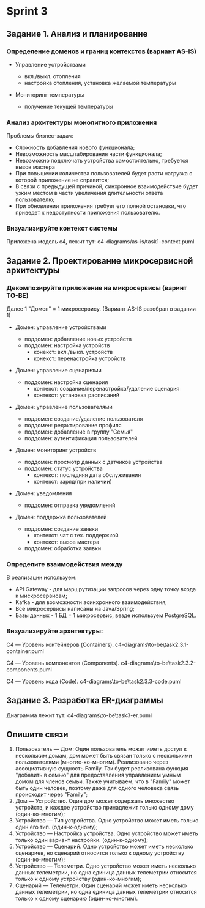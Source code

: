 # Sprint 3

## Задание 1. Анализ и планирование

### Определение доменов и границ контекстов (вариант AS-IS)

- Управление устройствами
  - вкл./выкл. отопления
  - настройка отопления, установка желаемой температуры

- Мониторинг температуры
  - получение текущей температуры

### Анализ архитектуры монолитного приложения

Проблемы бизнес-задач:

- Сложность добавления нового функционала;
- Невозможность масштабирования части функционала;
- Невозможно подключать устройства самостоятельно, требуется вызов мастера
- При повышении количества пользователей будет расти нагрузка с которой приложение не справится;
- В связи с предыдущей причиной, синхронное взаимодействие будет узким местом в части увеличения длительности ответа пользователю;
- При обновлении приложения требует его полной остановки, что приведет к недоступности приложения пользователю.

### Визуализируйте контекст системы

Приложена модель c4, лежит тут: c4-diagrams/as-is/task1-context.puml

## Задание 2. Проектирование микросервисной архитектуры

### Декомпозируйте приложение на микросервисы (варинт TO-BE)

Далее 1 "Домен" = 1 микросервису. (Вариант AS-IS разобран в задании 1)

- Домен: управление устройствами
  - поддомен: добавление новых устройств
  - поддомен: настройка устройств
    - конекст: вкл./выкл. устройств
    - конекст: перенастройка устройств

- Домен: управление сценариями
  - поддомен: настройка сценария
    - контекст: создание/перенастройка/удаление сценария
    - контекст: установка расписаний

- Домен: управление пользователями
  - поддомен: создание/удаление пользователя
  - поддомен: редактирование профиля
  - поддомен: добавление в группу "Семья"
  - поддомен: аутентификация пользователей

- Домен: мониторинг устройств
  - поддомен: просмотр данных с датчиков устройства
  - поддомен: статус устройства
    - контекст: последняя дата обслуживания
    - контекст: заряд(при наличии)

- Домен: уведомления
  - поддомен: отправка уведомлений

- Домен: поддержка пользователей
  - поддомен: создание заявки
    - контекст: чат с тех. поддержкой
    - контекст: вызов мастера
  - поддомен: обработка заявки

### Определите взаимодействия между

В реализации используем:

- API Gateway - для маршрутизации запросов через одну точку входа к мискросервисам;
- Kafka - для возможности асинхронного взаимодействия;
- Все микросервисы написаны на Java/Spring;
- Базы данных - 1 БД = 1 микросервис, везде используем PostgreSQL.

### Визуализируйте архитектуры:

C4 — Уровень контейнеров (Containers).
c4-diagrams\to-be\task2.3.1-container.puml

C4 — Уровень компонентов (Components).
c4-diagrams\to-be\task2.3.2-components.puml

C4 — Уровень кода (Code).
c4-diagrams\to-be\task2.3.3-code.puml

## Задание 3. Разработка ER-диаграммы

Диаграмма лежит тут:
c4-diagrams\to-be\task3-er.puml

## Опишите связи

1. Пользователь — Дом: Один пользователь может иметь доступ к нескольким домам, дом может быть связан только с несколькими пользователями (многие-ко-многим). Реализовано через ассоциативную сущность Family. Так будет реализована функция "добавить в семью" для предоставления управлением умным домом для членов семьи. Также учитываем, что в "Family" может быть один человек, поэтому даже для одного человека связь происходит через "Family";
2. Дом — Устройство. Один дом может содержать множество устройств, и каждое устройство принадлежит только одному дому (один-ко-многим);
3. Устройство — Тип устройства. Одно устройство может иметь только один его тип. (один-к-одному);
4. Устройство — Настройка устройства. Одно устройство может иметь только один вариант настройки. (один-к-одному);
5. Устройство — Сценарий. Одно устройство может иметь несколько сценариев, но сценарий относится только к одному устройству (один-ко-многим);
6. Устройство — Телеметри. Одно устройство может иметь несколько данных телеметрии, но одна единица данных телеметрии относится только к одному устройству (один-ко-многим);
7. Сценарий — Телеметри. Один сценарий может иметь несколько данных телеметрии, но одна единица данных телеметрии относится только к одному сценарию (один-ко-многим).